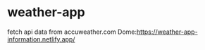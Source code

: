 # weather-app
fetch api data from accuweather.com
Dome:https://weather-app-information.netlify.app/
